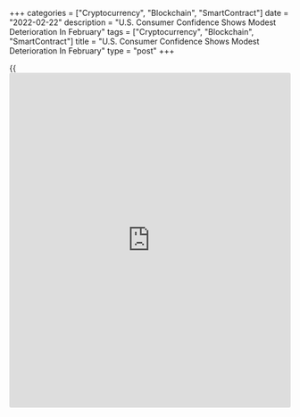 +++
categories = ["Cryptocurrency", "Blockchain", "SmartContract"]
date = "2022-02-22"
description = "U.S. Consumer Confidence Shows Modest Deterioration In February"
tags = ["Cryptocurrency", "Blockchain", "SmartContract"]
title = "U.S. Consumer Confidence Shows Modest Deterioration In February"
type = "post"
+++

{{<iframe id="large-banner" src="https://www.bounty.group/#slide=15.0" width="100%" height="600" scrolling="no" style="border: 0px solid rgb(216, 221, 230); border-radius: 3px;">}}

Reflecting a deterioration in consumer expectations, the Conference
Board released a report on Tuesday showing a modest decrease in U.S.
consumer confidence in the month of February.

The Conference Board said its consumer confidence index dipped to 110.5
in February from a downwardly revised 111.1 in January.

Economists had expected the consumer confidence index to drop to 110.0
from the 113.8 originally reported for the previous month.

"Concerns about inflation rose again in February, after posting back-to-
back declines," said Lynn Franco, Senior Director of Economic Indicators
at the Conference Board. "Despite this reversal, consumers remain
relatively confident about short-term growth prospects."

"While they do not expect the [economy][1] to pick up steam in the near
future, they also do not foresee conditions worsening," she added.
"Nevertheless, confidence and consumer spending will continue to face
headwinds from rising prices in the coming months."

The modest decrease by the consumer confidence index came as the
expectations index slipped to 87.5 in February from 88.8 in January.

Consumers expecting [business][2] conditions to improve edged down to
23.4 percent from 23.6 percent, although those expecting conditions to
worsen also fell to 18.1 percent from 19.7 percent.

The Conference Board said consumers were also less optimistic about the
short-term labor market outlook.

The percentage of consumers expecting more jobs in the months ahead
dipped to 21.3 percent from 22.1 percent, while those expecting fewer
jobs rose to 17.9 percent from 16.6 percent.

Meanwhile, the report showed the present situation index inched up to
145.1 in February from 144.5 in January.

Consumers describing current business conditions as "good" fell to 18.7
percent from 20.0 percent, but those saying conditions are "bad" also
slid to 24.7 percent from 27.4 percent.

The assessment of the labor market was also mixed, as consumers saying
jobs were "plentiful" slipped to 53.8 percent from 55.0 percent, while
those saying jobs are "hard to get" edged down to 11.8 percent from 12.0
percent.

"It remains doubtful that consumer attitudes will experience a material
improvement until inflation dynamics start to normalize in Q2," said
Mahir Rasheed, U.S. Economist at Oxford Economics.

He added, "In the meantime, geopolitical tensions in Europe will keep
uncertainty elevated while price increases continue to outpace wage
growth and erode household purchasing power."

For comments and feedback [contact](https://www.playgroundfx.com/contact/): editorial@rtt[news](https://www.letsplayfx.com/blog/forex-news-website/).com

[Economic News][1]

 **What parts of the world are seeing the best (and worst) economic
performances lately? Click[here][3] to check out our [Econ Scorecard][3]
and find out! See up-to-the-moment [ranking](https://www.playgroundfx.com/blog/crypto-exchange-ranking/)s for the best and worst
performers in [GDP][3], [unemployment rate][4], [inflation][5] and much
more.**

   1. www.rtt[news](https://www.letsplayfx.com/blog/forex-news-website/).com/Content/EconomicNews.aspx
   2. www.rtt[news](https://www.letsplayfx.com/blog/forex-news-website/).com/Content/Business.aspx
   3. www.rtt[news](https://www.letsplayfx.com/blog/forex-news-website/).com/economic-scorecard/world-rank/GDP/highest-performance.aspx
   4. www.rtt[news](https://www.letsplayfx.com/blog/forex-news-website/).com/economic-scorecard/world-rank/unemployment-rate/lowest-performance.aspx
   5. www.rtt[news](https://www.letsplayfx.com/blog/forex-news-website/).com/economic-scorecard/world-rank/CPI/highest-performance.aspx